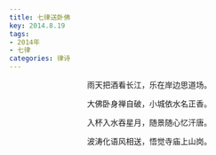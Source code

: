 ```yaml
---
title: 七律送卧佛
key: 2014.8.19
tags: 
- 2014年 
- 七律
categories: 律诗
---
```


<p align="center">雨天把酒看长江，乐在岸边思道场。
</p>
<p align="center">大佛卧身禅自破，小城依水名正香。
</p>
<p align="center">入杯入水吞星月，随景随心忆汗唐。
</p>
<p align="center">波涛化语风相送，悟觉寺庙上山岗。
</p>
